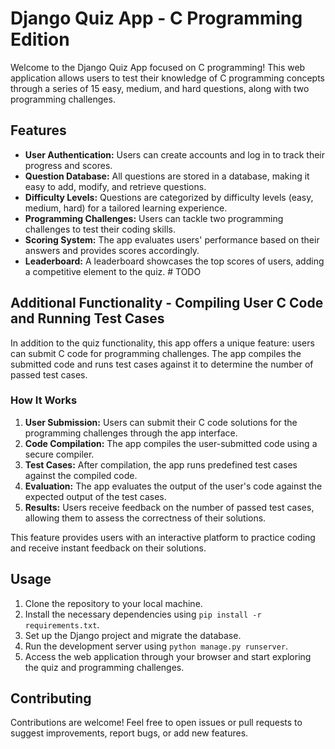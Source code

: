 # Django Quiz App - C Programming Edition

Welcome to the Django Quiz App focused on C programming! This web application allows users to test their knowledge of C programming concepts through a series of 15 easy, medium, and hard questions, along with two programming challenges.

## Features

- **User Authentication:** Users can create accounts and log in to track their progress and scores.
- **Question Database:** All questions are stored in a database, making it easy to add, modify, and retrieve questions.
- **Difficulty Levels:** Questions are categorized by difficulty levels (easy, medium, hard) for a tailored learning experience.
- **Programming Challenges:** Users can tackle two programming challenges to test their coding skills.
- **Scoring System:** The app evaluates users' performance based on their answers and provides scores accordingly.
- **Leaderboard:** A leaderboard showcases the top scores of users, adding a competitive element to the quiz. # TODO

## Additional Functionality - Compiling User C Code and Running Test Cases

In addition to the quiz functionality, this app offers a unique feature: users can submit C code for programming challenges. The app compiles the submitted code and runs test cases against it to determine the number of passed test cases.

### How It Works

1. **User Submission:** Users can submit their C code solutions for the programming challenges through the app interface.
2. **Code Compilation:** The app compiles the user-submitted code using a secure compiler.
3. **Test Cases:** After compilation, the app runs predefined test cases against the compiled code.
4. **Evaluation:** The app evaluates the output of the user's code against the expected output of the test cases.
5. **Results:** Users receive feedback on the number of passed test cases, allowing them to assess the correctness of their solutions.

This feature provides users with an interactive platform to practice coding and receive instant feedback on their solutions.

## Usage

1. Clone the repository to your local machine.
2. Install the necessary dependencies using `pip install -r requirements.txt`.
3. Set up the Django project and migrate the database.
4. Run the development server using `python manage.py runserver`.
5. Access the web application through your browser and start exploring the quiz and programming challenges.

## Contributing

Contributions are welcome! Feel free to open issues or pull requests to suggest improvements, report bugs, or add new features.
